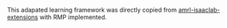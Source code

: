 This adapated learning framework was directly copied from [amrl-isaaclab-extensions](https://github.com/ut-amrl/amrl-isaaclab-extensions/tree/main/source/extensions/isaaclab.booster/isaaclab/booster/frameworks/locomotion) with RMP implemented.